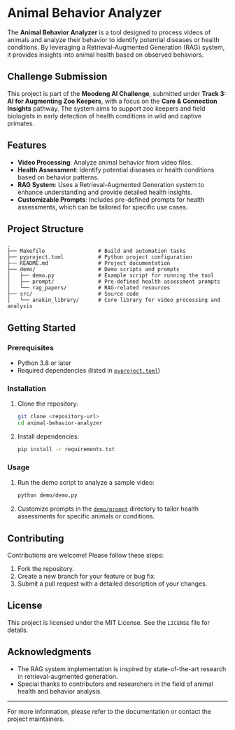 # Animal Behavior Analyzer

The **Animal Behavior Analyzer** is a tool designed to process videos of animals and analyze their behavior to identify potential diseases or health conditions. By leveraging a Retrieval-Augmented Generation (RAG) system, it provides insights into animal health based on observed behaviors.

## Challenge Submission

This project is part of the **Moodeng AI Challenge**, submitted under **Track 3: AI for Augmenting Zoo Keepers**, with a focus on the **Care & Connection Insights** pathway. The system aims to support zoo keepers and field biologists in early detection of health conditions in wild and captive primates.

## Features

- **Video Processing**: Analyze animal behavior from video files.
- **Health Assessment**: Identify potential diseases or health conditions based on behavior patterns.
- **RAG System**: Uses a Retrieval-Augmented Generation system to enhance understanding and provide detailed health insights.
- **Customizable Prompts**: Includes pre-defined prompts for health assessments, which can be tailored for specific use cases.

## Project Structure

```
.
├── Makefile                 # Build and automation tasks
├── pyproject.toml           # Python project configuration
├── README.md                # Project documentation
├── demo/                    # Demo scripts and prompts
│   ├── demo.py              # Example script for running the tool
│   ├── prompt/              # Pre-defined health assessment prompts
│   └── rag_papers/          # RAG-related resources
├── src/                     # Source code
│   └── anakin_library/      # Core library for video processing and analysis
```

## Getting Started

### Prerequisites

- Python 3.8 or later
- Required dependencies (listed in [`pyproject.toml`](pyproject.toml))

### Installation

1. Clone the repository:
   ```bash
   git clone <repository-url>
   cd animal-behavior-analyzer
   ```

2. Install dependencies:
   ```bash
   pip install -r requirements.txt
   ```

### Usage

1. Run the demo script to analyze a sample video:
   ```bash
   python demo/demo.py
   ```

2. Customize prompts in the [`demo/prompt`](demo/prompt) directory to tailor health assessments for specific animals or conditions.

## Contributing

Contributions are welcome! Please follow these steps:

1. Fork the repository.
2. Create a new branch for your feature or bug fix.
3. Submit a pull request with a detailed description of your changes.

## License

This project is licensed under the MIT License. See the `LICENSE` file for details.

## Acknowledgments

- The RAG system implementation is inspired by state-of-the-art research in retrieval-augmented generation.
- Special thanks to contributors and researchers in the field of animal health and behavior analysis.

---

For more information, please refer to the documentation or contact the project maintainers.
